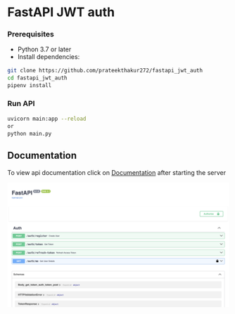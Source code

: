 # FastAPI JWT auth

### Prerequisites

- Python 3.7 or later
- Install dependencies:

```bash
git clone https://github.com/prateekthakur272/fastapi_jwt_auth
cd fastapi_jwt_auth
pipenv install
```

### Run API
```bash
uvicorn main:app --reload
or
python main.py
```

## Documentation
To view api documentation click on [Documentation](http://127.0.0.1:8000/docs) after starting the server


![alt text](image.png)